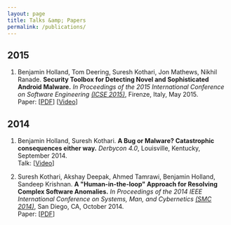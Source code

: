 ```yaml
---
layout: page
title: Talks &amp; Papers
permalink: /publications/
---
```


## 2015

1. Benjamin Holland, Tom Deering, Suresh Kothari, Jon Mathews, Nikhil Ranade. **Security Toolbox for Detecting Novel and Sophisticated Android Malware.** *In Proceedings of the 2015 International Conference on Software Engineering [(ICSE 2015)](http://2015.icse-conferences.org/)*, Firenze, Italy, May 2015.<br/>
Paper: [[PDF](../papers/Security_Toolbox_for_Detecting_Novel_and_Sophisticated_Android_Malware.pdf)]&nbsp;[[Video](https://www.youtube.com/watch?v=WhcoAX3HiNU)]

## 2014

1. Benjamin Holland, Suresh Kothari. **A Bug or Malware? Catastrophic consequences either way.** *Derbycon 4.0*, Louisville, Kentucky, September 2014.<br/>
Talk: [[Video](https://www.youtube.com/watch?v=3J4D7YJ1IE4)]

2. Suresh Kothari, Akshay Deepak, Ahmed Tamrawi, Benjamin Holland, Sandeep Krishnan. **A "Human-in-the-loop" Approach for Resolving Complex Software Anomalies.** *In Proceedings of the 2014 IEEE International Conference on Systems, Man, and Cybernetics [(SMC 2014)](http://smc2014.org/)*, San Diego, CA, October 2014.<br/>
Paper: [[PDF](../papers/A_Human-in-the-loop_Approach_for_Resolving_Complex_Software_Anomalies.pdf)]
